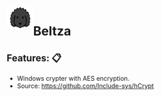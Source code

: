 <img align="left" width="60" height="50" src="Beltza.png" alt="Beltza">

# Beltza

## Features: 📋
* Windows crypter with AES encryption.
* Source:
https://github.com/Include-sys/hCrypt